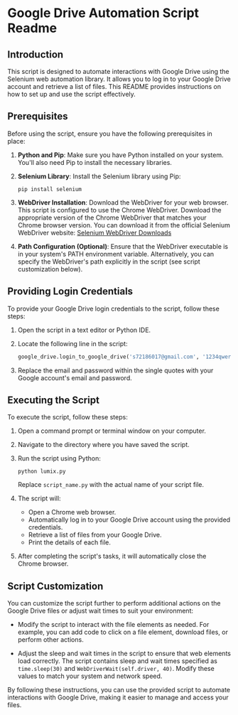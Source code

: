 # Google Drive Automation Script Readme

## Introduction

This script is designed to automate interactions with Google Drive using the Selenium web automation library. It allows you to log in to your Google Drive account and retrieve a list of files. This README provides instructions on how to set up and use the script effectively.

## Prerequisites

Before using the script, ensure you have the following prerequisites in place:

1. **Python and Pip**: Make sure you have Python installed on your system. You'll also need Pip to install the necessary libraries.

2. **Selenium Library**: Install the Selenium library using Pip:

   ```
   pip install selenium
   ```

3. **WebDriver Installation**: Download the WebDriver for your web browser. This script is configured to use the Chrome WebDriver. Download the appropriate version of the Chrome WebDriver that matches your Chrome browser version. You can download it from the official Selenium WebDriver website: [Selenium WebDriver Downloads](https://selenium-python.readthedocs.io/installation.html#drivers)

4. **Path Configuration (Optional)**: Ensure that the WebDriver executable is in your system's PATH environment variable. Alternatively, you can specify the WebDriver's path explicitly in the script (see script customization below).

## Providing Login Credentials

To provide your Google Drive login credentials to the script, follow these steps:

1. Open the script in a text editor or Python IDE.

2. Locate the following line in the script:

   ```python
   google_drive.login_to_google_drive('s72186017@gmail.com', '1234qwer!@#$')
   ```

3. Replace the email and password within the single quotes with your Google account's email and password.

## Executing the Script

To execute the script, follow these steps:

1. Open a command prompt or terminal window on your computer.

2. Navigate to the directory where you have saved the script.

3. Run the script using Python:

   ```
   python lumix.py
   ```

   Replace `script_name.py` with the actual name of your script file.

4. The script will:

   - Open a Chrome web browser.
   - Automatically log in to your Google Drive account using the provided credentials.
   - Retrieve a list of files from your Google Drive.
   - Print the details of each file.

5. After completing the script's tasks, it will automatically close the Chrome browser.

## Script Customization

You can customize the script further to perform additional actions on the Google Drive files or adjust wait times to suit your environment:

- Modify the script to interact with the file elements as needed. For example, you can add code to click on a file element, download files, or perform other actions.

- Adjust the sleep and wait times in the script to ensure that web elements load correctly. The script contains sleep and wait times specified as `time.sleep(30)` and `WebDriverWait(self.driver, 40)`. Modify these values to match your system and network speed.

By following these instructions, you can use the provided script to automate interactions with Google Drive, making it easier to manage and access your files.